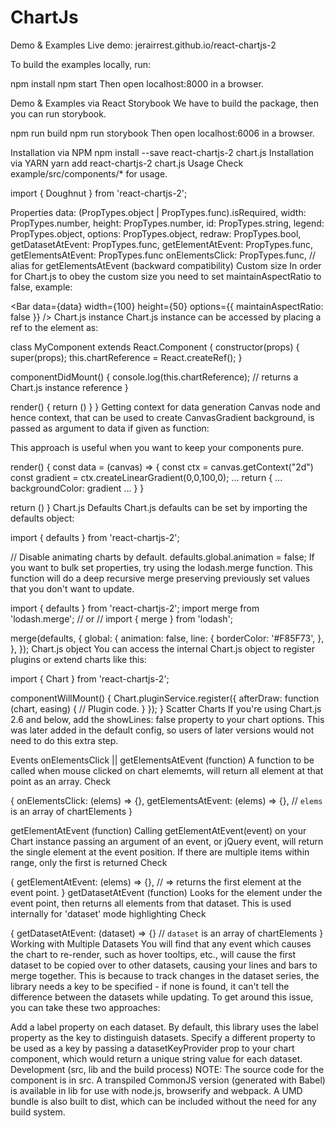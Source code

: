 # ChartJs
Demo & Examples
Live demo: jerairrest.github.io/react-chartjs-2

To build the examples locally, run:

npm install
npm start
Then open localhost:8000 in a browser.

Demo & Examples via React Storybook
We have to build the package, then you can run storybook.

npm run build
npm run storybook
Then open localhost:6006 in a browser.

Installation via NPM
npm install --save react-chartjs-2 chart.js
Installation via YARN
yarn add react-chartjs-2 chart.js
Usage
Check example/src/components/* for usage.

import { Doughnut } from 'react-chartjs-2';
 
<Doughnut data={...} />
Properties
data: (PropTypes.object | PropTypes.func).isRequired,
width: PropTypes.number,
height: PropTypes.number,
id: PropTypes.string,
legend: PropTypes.object,
options: PropTypes.object,
redraw: PropTypes.bool,
getDatasetAtEvent: PropTypes.func,
getElementAtEvent: PropTypes.func,
getElementsAtEvent: PropTypes.func
onElementsClick: PropTypes.func, // alias for getElementsAtEvent (backward compatibility)
Custom size
In order for Chart.js to obey the custom size you need to set maintainAspectRatio to false, example:

<Bar
  data={data}
  width={100}
  height={50}
  options={{ maintainAspectRatio: false }}
/>
Chart.js instance
Chart.js instance can be accessed by placing a ref to the element as:

class MyComponent extends React.Component {
  constructor(props) {
    super(props);
    this.chartReference = React.createRef();
  }
 
  componentDidMount() {
    console.log(this.chartReference); // returns a Chart.js instance reference
  }
 
  render() {
    return (<Doughnut ref={this.chartReference} data={data} options={options} />)
  }
}
Getting context for data generation
Canvas node and hence context, that can be used to create CanvasGradient background, is passed as argument to data if given as function:

This approach is useful when you want to keep your components pure.

render() {
  const data = (canvas) => {
    const ctx = canvas.getContext("2d")
    const gradient = ctx.createLinearGradient(0,0,100,0);
    ...
    return {
      ...
      backgroundColor: gradient
      ...
    }
  }
 
  return (<Line data={data} />)
}
Chart.js Defaults
Chart.js defaults can be set by importing the defaults object:

import { defaults } from 'react-chartjs-2';
 
// Disable animating charts by default.
defaults.global.animation = false;
If you want to bulk set properties, try using the lodash.merge function. This function will do a deep recursive merge preserving previously set values that you don't want to update.

import { defaults } from 'react-chartjs-2';
import merge from 'lodash.merge';
// or
// import { merge } from 'lodash';
 
merge(defaults, {
  global: {
    animation: false,
    line: {
      borderColor: '#F85F73',
     },
  },
});
Chart.js object
You can access the internal Chart.js object to register plugins or extend charts like this:

import { Chart } from 'react-chartjs-2';
 
componentWillMount() {
  Chart.pluginService.register({
    afterDraw: function (chart, easing) {
      // Plugin code.
    }
  });
}
Scatter Charts
If you're using Chart.js 2.6 and below, add the showLines: false property to your chart options. This was later added in the default config, so users of later versions would not need to do this extra step.

Events
onElementsClick || getElementsAtEvent (function)
A function to be called when mouse clicked on chart elememts, will return all element at that point as an array. Check

{
  onElementsClick: (elems) => {},
  getElementsAtEvent: (elems) => {},
  // `elems` is an array of chartElements
}
 
getElementAtEvent (function)
Calling getElementAtEvent(event) on your Chart instance passing an argument of an event, or jQuery event, will return the single element at the event position. If there are multiple items within range, only the first is returned Check

{
  getElementAtEvent: (elems) => {},
  // => returns the first element at the event point.
}
getDatasetAtEvent (function)
Looks for the element under the event point, then returns all elements from that dataset. This is used internally for 'dataset' mode highlighting Check

{
  getDatasetAtEvent: (dataset) => {}
  // `dataset` is an array of chartElements
}
Working with Multiple Datasets
You will find that any event which causes the chart to re-render, such as hover tooltips, etc., will cause the first dataset to be copied over to other datasets, causing your lines and bars to merge together. This is because to track changes in the dataset series, the library needs a key to be specified - if none is found, it can't tell the difference between the datasets while updating. To get around this issue, you can take these two approaches:

Add a label property on each dataset. By default, this library uses the label property as the key to distinguish datasets.
Specify a different property to be used as a key by passing a datasetKeyProvider prop to your chart component, which would return a unique string value for each dataset.
Development (src, lib and the build process)
NOTE: The source code for the component is in src. A transpiled CommonJS version (generated with Babel) is available in lib for use with node.js, browserify and webpack. A UMD bundle is also built to dist, which can be included without the need for any build system.
